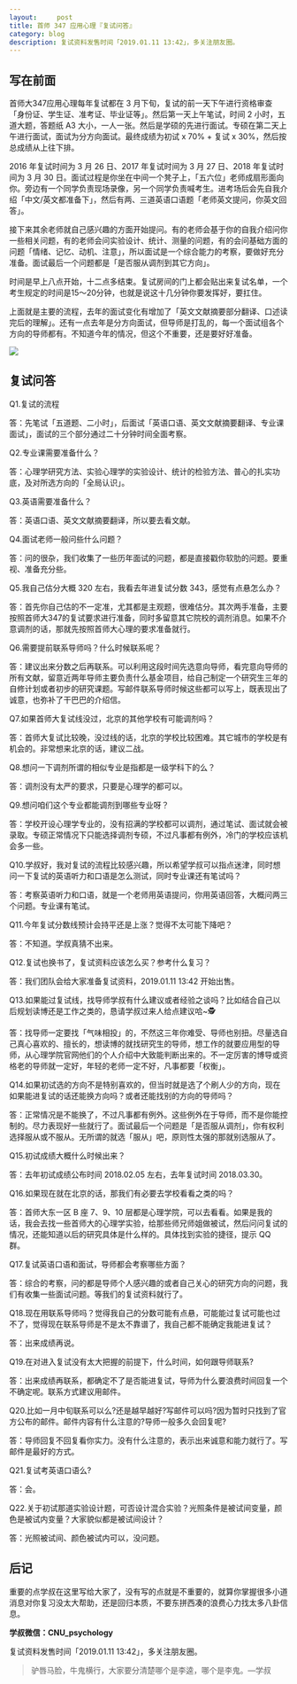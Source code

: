 ```yaml
---
layout:     post
title: 首师 347 应用心理『复试问答』
category: blog
description: 复试资料发售时间「2019.01.11 13:42」，多关注朋友圈。
---
```


## 写在前面

首师大347应用心理每年复试都在 3 月下旬，复试的前一天下午进行资格审查「身份证、学生证、准考证、毕业证等」。然后第一天上午笔试，时间 2 小时，五道大题，答题纸 A3 大小，一人一张。然后是学硕的先进行面试。专硕在第二天上午进行面试，面试为分方向面试。最终成绩为初试 x 70% + 复试 x 30%，然后按总成绩从上往下排。

2016 年复试时间为 3 月 26 日、2017 年复试时间为 3 月 27 日、2018 年复试时间为 3 月 30 日。面试过程是你坐在中间一个凳子上，「五六位」老师成扇形面向你。旁边有一个同学负责现场录像，另一个同学负责喊考生。进考场后会先自我介绍「中文/英文都准备下」，然后有两、三道英语口语题「老师英文提问，你英文回答」。

接下来其余老师就自己感兴趣的方面开始提问。有的老师会基于你的自我介绍问你一些相关问题，有的老师会问实验设计、统计、测量的问题，有的会问基础方面的问题「情绪、记忆、动机、注意」，所以面试是一个综合能力的考察，要做好充分准备。面试最后一个问题都是「是否服从调剂到其它方向」。

时间是早上八点开始，十二点多结束。复试房间的门上都会贴出来复试名单，一个考生规定的时间是15～20分钟，也就是说这十几分钟你要发挥好，要扛住。

上面就是主要的流程，去年的面试变化有增加了「英文文献摘要部分翻译、口述读完后的理解」。还有一点去年是分方向面试，但导师是打乱的，每一个面试组各个方向的导师都有。不知道今年的情况，但这个不重要，还是要好好准备。


![](http://pics.zapp926.top/2019-02-26-uncle.jpg)

## 复试问答


Q1.复试的流程

答：先笔试「五道题、二小时」，后面试「英语口语、英文文献摘要翻译、专业课面试」，面试的三个部分通过二十分钟时间全面考察。

Q2.专业课需要准备什么？

答：心理学研究方法、实验心理学的实验设计、统计的检验方法、普心的扎实功底，及对所选方向的「全局认识」。

Q3.英语需要准备什么？

答：英语口语、英文文献摘要翻译，所以要去看文献。

Q4.面试老师一般问些什么问题？

答：问的很杂，我们收集了一些历年面试的问题，都是直接戳你软肋的问题。要重视、准备充分些。

Q5.我自己估分大概 320 左右，我看去年进复试分数 343，感觉有点悬怎么办？

答：首先你自己估的不一定准，尤其都是主观题，很难估分。其次两手准备，主要按照首师大347的复试要求进行准备，同时多留意其它院校的调剂消息。如果不介意调剂的话，那就先按照首师大心理的要求准备就行。

Q6.需要提前联系导师吗？什么时候联系呢？

答：建议出来分数之后再联系。可以利用这段时间先选意向导师，看完意向导师的所有文献，留意近两年导师主要负责什么基金项目，给自己制定一个研究生三年的自修计划或者初步的研究课题。写邮件联系导师时候这些都可以写上，既表现出了诚意，也弥补了干巴巴的介绍信。

Q7.如果首师大复试线没过，北京的其他学校有可能调剂吗？

答：首师大复试比较晚，没过线的话，北京的学校比较困难。其它城市的学校是有机会的。非常想来北京的话，建议二战。

Q8.想问一下调剂所谓的相似专业是指都是一级学科下的么？

答：调剂没有太严的要求，只要是心理学的都可以。

Q9.想问咱们这个专业都能调剂到哪些专业呀？

答：学校开设心理学专业的，没有招满的学校都可以调剂，通过笔试、面试就会被录取。专硕正常情况下只能选择调剂专硕，不过凡事都有例外，冷门的学校应该机会多一些。

Q10.学叔好，我对复试的流程比较感兴趣，所以希望学叔可以指点迷津，同时想问一下复试的英语听力和口语是怎么测试，同时专业课还有笔试吗？

答：考察英语听力和口语，就是一个老师用英语提问，你用英语回答，大概问两三个问题。专业课有笔试。

Q11.今年复试分数线预计会持平还是上涨？觉得不太可能下降吧？

答：不知道。学叔真猜不出来。

Q12.复试也换书了，复试资料应该怎么买？参考什么复习？

答：我们团队会给大家准备复试资料，2019.01.11 13:42 开始出售。

Q13.如果能过复试线，找导师学叔有什么建议或者经验之谈吗？比如结合自己以后规划读博还是工作之类的，恳请学叔过来人给点建议哈~🕵️

答：找导师一定要找「气味相投」的，不然这三年你难受、导师也别扭。尽量选自己真心喜欢的、擅长的，想读博的就找研究生的导师，想工作的就要应用型的导师，从心理学院官网他们的个人介绍中大致能判断出来的。不一定厉害的博导或资格老的导师就一定好，年轻的老师一定不好，凡事都要「权衡」。

Q14.如果初试选的方向不是特别喜欢的，但当时就是选了个刷人少的方向，现在如果能进复试的话还能换方向吗？或者还能找别的方向的导师吗？

答：正常情况是不能换了，不过凡事都有例外。这些例外在于导师，而不是你能控制的。尽力表现好一些就行了。面试最后一个问题是「是否服从调剂」，你有权利选择服从或不服从。无所谓的就选「服从」吧，原则性太强的那就别选服从了。

Q15.初试成绩大概什么时候出来？

答：去年初试成绩公布时间 2018.02.05 左右，去年复试时间 2018.03.30。

Q16.如果现在就在北京的话，那我们有必要去学校看看之类的吗？

答：首师大东一区 B 座 7、9、10 层都是心理学院，可以去看看。如果是我的话，我会去找一些首师大的心理学实验，给那些师兄师姐做被试，然后问问复试的情况，还能知道以后的研究具体是什么样的。具体找到实验的捷径，提示 QQ 群。

Q17.复试英语口语和面试，导师都会考察哪些方面？

答：综合的考察，问的都是导师个人感兴趣的或者自己关心的研究方向的问题，我们有收集一些面试问题。等我们的复试资料就行了。

Q18.现在用联系导师吗？觉得我自己的分数可能有点悬，可能能过复试可能也过不了，觉得现在联系导师是不是太不靠谱了，我自己都不能确定我能进复试？

答：出来成绩再说。

Q19.在对进入复试没有太大把握的前提下，什么时间，如何跟导师联系?

答：出来成绩再联系，都确定不了是否能进复试，导师为什么要浪费时间回复一个不确定呢。联系方式建议用邮件。

Q20.比如一月中旬联系可以么?还是越早越好?写邮件可以吗?因为暂时只找到了官方公布的邮件。邮件内容有什么注意的?导师一般多久会回复呢?

答：导师回复不回复看你实力。没有什么注意的，表示出来诚意和能力就行了。写邮件是最好的方式。

Q21.复试考英语口语么?

答：会。

Q22.关于初试那道实验设计题，可否设计混合实验？光照条件是被试间变量，颜色是被试内变量？大家貌似都是被试间设计？

答：光照被试间、颜色被试内可以，没问题。

## 后记

重要的点学叔在这里写给大家了，没有写的点就是不重要的，就算你掌握很多小道消息对你复习没太大帮助，还是回归本质，不要东拼西凑的浪费心力找太多八卦信息。

**学叔微信：CNU_psychology**

复试资料发售时间「2019.01.11 13:42」，多关注朋友圈。

> 驴唇马脸，牛鬼横行，大家要分清楚哪个是李逵，哪个是李鬼。—学叔

